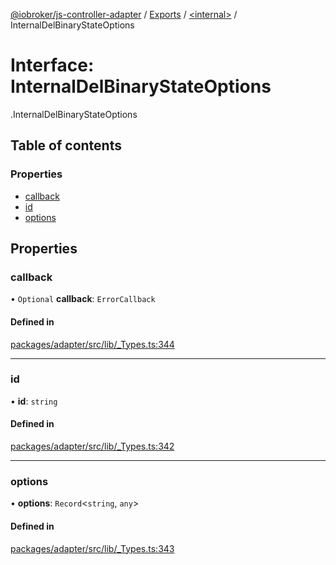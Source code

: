 [@iobroker/js-controller-adapter](../README.md) / [Exports](../modules.md) / [<internal\>](../modules/internal_.md) / InternalDelBinaryStateOptions

# Interface: InternalDelBinaryStateOptions

[<internal>](../modules/internal_.md).InternalDelBinaryStateOptions

## Table of contents

### Properties

- [callback](internal_.InternalDelBinaryStateOptions.md#callback)
- [id](internal_.InternalDelBinaryStateOptions.md#id)
- [options](internal_.InternalDelBinaryStateOptions.md#options)

## Properties

### callback

• `Optional` **callback**: `ErrorCallback`

#### Defined in

[packages/adapter/src/lib/_Types.ts:344](https://github.com/ioBroker/ioBroker.js-controller/blob/4278a7c8/packages/adapter/src/lib/_Types.ts#L344)

___

### id

• **id**: `string`

#### Defined in

[packages/adapter/src/lib/_Types.ts:342](https://github.com/ioBroker/ioBroker.js-controller/blob/4278a7c8/packages/adapter/src/lib/_Types.ts#L342)

___

### options

• **options**: `Record`<`string`, `any`\>

#### Defined in

[packages/adapter/src/lib/_Types.ts:343](https://github.com/ioBroker/ioBroker.js-controller/blob/4278a7c8/packages/adapter/src/lib/_Types.ts#L343)
